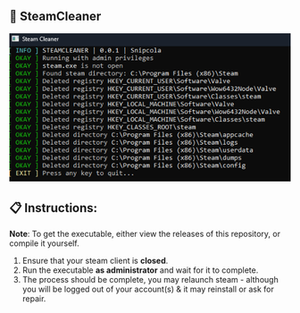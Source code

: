 ## 🧹 SteamCleaner
![showcase](./assets/showcase.png)
## 📋 Instructions:
**Note**: To get the executable, either view the releases of this repository, or compile it yourself.
1. Ensure that your steam client is **closed**.
2. Run the executable **as administrator** and wait for it to complete.
3. The process should be complete, you may relaunch steam - although you will be logged out of your account(s) & it may reinstall or ask for repair.